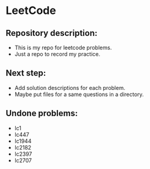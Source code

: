 # LeetCode

## Repository description: 
- This is my repo for leetcode problems.
- Just a repo to record my practice.

## Next step: 
- Add solution descriptions for each problem.
- Maybe put files for a same questions in a directory.

## Undone problems: 
- lc1
- lc447
- lc1944
- lc2182
- lc2397
- lc2707

